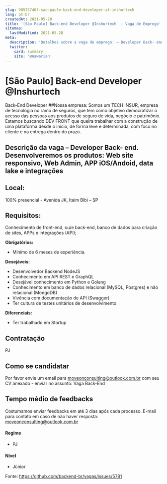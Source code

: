 ```yaml
---
slug: 905737467-sao-paulo-back-end-developer-at-inshurtech
lang: pt-br
createdAt: 2021-05-28
title: '[São Paulo] Back-end Developer @Inshurtech  - Vaga de Emprego'
sitemap:
  lastModified: 2021-05-28
meta:
  description: 'Detalhes sobre a vaga de emprego: – Developer Back- end. Desenvolveremos os produtos: Web site responsivo, Web Admin, APP iOS/Andoid, data lake e integrações'
  twitter:
    card: summary
    site: '@nawarian'
---
```


# [São Paulo] Back-end Developer @Inshurtech 

Back-End Developer
##Nossa empresa:
Somos um TECH INSUR, empresa de tecnologia no ramo de seguros, que tem como objetivo democratizar o acesso das pessoas aos produtos de seguro de vida, negócio e patrimônio. Estamos buscando DEV FRONT que queira trabalhar com a construção de uma plataforma desde o início, de forma leve e determinada, com foco no cliente e na entrega dentro do prazo.
## Descrição da vaga – Developer Back- end. Desenvolveremos os produtos: Web site responsivo, Web Admin, APP iOS/Andoid, data lake e integrações

## Local: 
100% presencial - Avenida JK, Itaim Bibi – SP
## Requisitos: 
Conhecimento de front-end, ou/e back-end, banco de dados para criação de sites, APPs e integrações (API);

**Obrigatórios:**
- Mínimo de 6 meses de experiência.

**Desejáveis:**
- Desenvolvedor Backend NodeJS
- Conhecimento em API REST e GraphQL
- Desejável conhecimento em Python e Golang
- Conhecimento em banco de dados relacional (MySQL, Postgres) e não relacional (MongoDB)
- Vivência com documentação de API (Swagger)
- Ter cultura de testes unitários de desenvolvimento

**Diferenciais:**
- Ter trabalhado em Startup

## Contratação
PJ 

## Como se candidatar
Por favor envie um email para moveonconsulting@outlook.com.br com seu CV anexado - enviar no assunto: Vaga Back-End

## Tempo médio de feedbacks
Costumamos enviar feedbacks em até 3 dias após cada processo.
E-mail para contato em caso de não haver resposta: moveonconsulting@outlook.com.br

#### Regime
- PJ

#### Nível
- Júnior


Fonte: https://github.com/backend-br/vagas/issues/5781